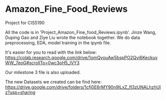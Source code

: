 # Amazon_Fine_Food_Reviews
Project for CIS5190

All the code is in 'Project_Amazon_Fine_food_Reviews.ipynb'. Jinze Wang, Duping Gao and Ziye Liu wrote the notebook together. We do data preprocessing, EDA, model training in the ipynb file.

It's easier for you to read with the link below:
https://colab.research.google.com/drive/1omQyouAw5bspPO2Qvi6KeckuvWW_7eoG#scrollTo=0wc3oH5_lVY3

Our milestone 3 file is also uploaded.

The new Datasets we created can be find here: https://drive.google.com/drive/folders/1cfj0E6rMY90n9lLxZ_fI3zUNALhzhUIz?usp=sharing

